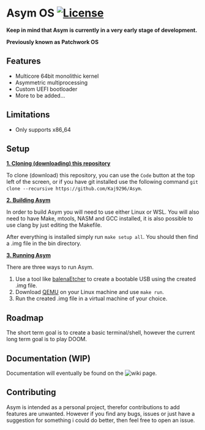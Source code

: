 # Asym OS [![License](https://img.shields.io/badge/licence-MIT-green)](https://github.com/Kaj9296/Asym/blob/main/LICENSE)

**Keep in mind that Asym is currently in a very early stage of development.**

**Previously known as Patchwork OS**

## Features

  - Multicore 64bit monolithic kernel
  - Asymmetric multiprocessing
  - Custom UEFI bootloader
  - More to be added...

## Limitations

  - Only supports x86_64

## Setup

<ins>**1. Cloning (downloading) this repository**</ins>

To clone (download) this repository, you can use the ```Code``` button at the top left of the screen, or if you have git installed use the following command ```git clone --recursive https://github.com/Kaj9296/Asym```.

<ins>**2. Building Asym**</ins>

In order to build Asym you will need to use either Linux or WSL. You will also need to have Make, mtools, NASM and GCC installed, it is also possible to use clang by just editing the Makefile.

After everything is installed simply run ```make setup all```. You should then find a .img file in the bin directory.

<ins>**3. Running Asym**</ins>

There are three ways to run Asym.

1. Use a tool like [balenaEtcher](https://etcher.balena.io/) to create a bootable USB using the created .img file.
2. Download [QEMU](https://www.qemu.org/) on your Linux machine and use ```make run```.
3. Run the created .img file in a virtual machine of your choice.

## Roadmap

The short term goal is to create a basic terminal/shell, however the current long term goal is to play DOOM.

## Documentation (WIP)

Documentation will eventually be found on the ![wiki](https://github.com/Kaj9296/Asym/wiki) page.

## Contributing

Asym is intended as a personal project, therefor contributions to add features are unwanted. However if you find any bugs, issues or just have a suggestion for something i could do better, then feel free to open an issue.
